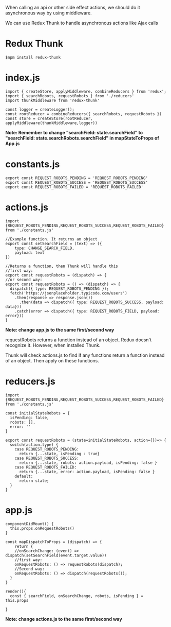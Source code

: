 When calling an api or other side effect actions, we should do it asynchronous way by using middleware. 

We can use Redux Thunk to handle asynchronous actions like Ajax calls

# Redux Thunk

`$npm install redux-thunk`

# index.js

```react
import { createStore, applyMiddleware, combineReducers } from 'redux';
import { searchRobots, requestRobots } from './reducers'
import thunkMiddleware from 'redux-thunk'

const logger = createLogger();
const rootReducer = combineReducers({ searchRobots, requestRobots })
const store = createStore(rootReducer, applyMiddleware(thunkMiddleware,logger))
```

**Note: Remember to change "searchField: state.searchField" to "searchField: state.searchRobots.searchField" in mapStateToProps of App.js**

# constants.js

```react
export const REQUEST_ROBOTS_PENDING = 'REQUEST_ROBOTS_PENDING'
export const REQUEST_ROBOTS_SUCCESS = 'REQUEST_ROBOTS_SUCCESS'
export const REQUEST_ROBOTS_FAILED = 'REQUEST_ROBOTS_FAILED'
```

# actions.js

```react
import {REQUEST_ROBOTS_PENDING,REQUEST_ROBOTS_SUCCESS,REQUEST_ROBOTS_FAILED} from './constants.js'

//Example function. It returns an object
export const setSearchField = (text) => ({
	type: CHANGE_SEARCH_FIELD,
	payload: text
})

//Returns a function, then Thunk will handle this
//first way:
export const requestRobots = (dispatch) => {
//or second way:
export const requestRobots = () => (dispatch) => {
  dispatch({ type: REQUEST_ROBOTS_PENDING });
  fetch('https://jsonplaceholder.typicode.com/users')
  	.then(response => response.json())
	  .then(data => dispatch({ type: REQUEST_ROBOTS_SUCCESS, payload: data}))
  	.catch(error => dispatch({ type: REQUEST_ROBOTS_FIELD, payload: error}))
}
```

**Note: change app.js to the same first/second way**

requestRobots returns a function instead of an object. Redux doesn't recognize it. However, when installed Thunk.

Thunk will check actions.js to find if any functions return a function instead of an object. Then apply on these functions.

# reducers.js

```react
import {REQUEST_ROBOTS_PENDING,REQUEST_ROBOTS_SUCCESS,REQUEST_ROBOTS_FAILED} from './constants.js'

const initialStateRobots = {
  isPending: false,
  robots: [],
  error: ''
}

export const requestRobots = (state=initialStateRobots, action={})=> {
  switch(action.type) {
    case REQUEST_ROBOTS_PENDING:
      return {...state, isPending : true}
    case REQUEST_ROBOTS_SUCCESS:
      return {...state, robots: action.payload, isPending: false }
    case REQUEST_ROBOTS_FAILED:
      return {...state, error: action.payload, isPending: false }
    default:
      return state;
  }
}
```

# app.js

```react
componentDidMount() {
  this.props.onRequestRobots()
}

const mapDispatchToProps = (dispatch) => {
	return {
    //onSearchChange: (event) => dispatch(setSearchField(event.target.value))
    //first way:
    onRequestRobots: () => requestRobots(dispatch);
    //Second way:
    onRequestRobots: () => dispatch(requestRobots());
  }
}

render(){
  const { searchField, onSearchChange, robots, isPending } = this.props
  
}
```

**Note: change actions.js to the same first/second way**